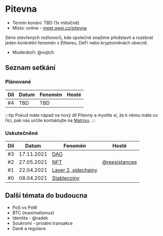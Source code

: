 # Pitevna

- Termín konání: TBD (1x měsíčně)
- Místo: online - [meet.gwei.cz/pitevna](https://meet.gwei.cz/pitevna)

Série otevřených rozhovorů, kde společně snažíme představit a rozebrat jeden konkrétní fenomén v Ethereu, DeFi nebo kryptoměnách obecně.

- Moderátoři: @vojtch

## Seznam setkání

### Plánované

| Díl | Datum      | Fenomén                                          | Hosté |
| --- | ---------- | ------------------------------------------------ | ----- |
| #4  | TBD | TBD |     |

:::tip
Pokud máte nápad na nový díl Pitevny a myslíte si, že k němu máte co říci, pak nás určite kontaktujte na [Matrixu](/komunita/komunikacni-kanaly/matrix).
:::

### Uskutečněné

| Díl | Datum      | Fenomén                                                                         | Hosté                                             |
| --- | ---------- | ------------------------------------------------------------------------------- | ------------------------------------------------- |
| #3  | 17.11.2021 | [DAO](https://forum.gwei.cz/t/pitevna-4-dao/498) |      |
| #2  | 27.05.2021 | [NFT](https://forum.gwei.cz/t/pitevna-2-nft/366)                                | [@reesistancee](https://twitter.com/reesistancee) |
| #1  | 22.04.2021 | [Layer 2, sidechainy](https://forum.gwei.cz/t/pitevna-1-layer-2-sidechainy/348) |                                                   |
| #0  | 08.04.2021 | [Stablecoiny](https://forum.gwei.cz/t/tema-stablecoiny/335)                     |                                                   |

## Další témata do budoucna

* PoS vs PoW
* BTC (maximalismus)
* Identita - @radek
* Soukromí - privátní transakce
* Daně a regulace